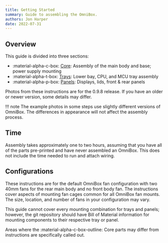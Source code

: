 ```yaml
---
title: Getting Started
summary: Guide to assembling the OmniBox.
authors: Jon Harper
date: 2022-07-31
---
```


## Overview

This guide is divided into three sections:

- :material-alpha-c-box: [Core](core.md): Assembly of the main body and base; power supply mounting
- :material-alpha-t-box: [Trays](trays.md): Lower bay, CPU, and MCU tray assembly
- :material-alpha-p-box: [Panels](panels.md): Displays, lids, front & rear panels

Photos from these instructions are for the 0.9.8 release. If you have an older or newer version, some details may differ.

!!! note
    The example photos in some steps use slightly different versions of OmniBox. The differences in appearance will not affect the assembly process.

## Time

Assembly takes approximately one to two hours, assuming that you have all of the parts pre-printed and have never assembled an OmniBox. This does not include the time needed to run and attach wiring.

## Configurations

These instructions are for the default OmniBox fan configuration with two 40mm fans for the rear main body and no front body fan. The instructions cover aspects of mounting fan cages common for all OmniBox fan mounts. The size, location, and number of fans in your configuration may vary.

This guide cannot cover every mounting combination for trays and panels; however, the git repository should have Bill of Material information for mounting components to their respective tray or panel.

Areas where the :material-alpha-c-box-outline: Core parts may differ from instructions are specifically called out.